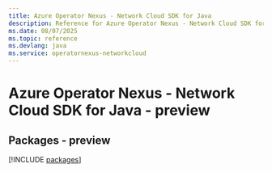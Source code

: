 ```yaml
---
title: Azure Operator Nexus - Network Cloud SDK for Java
description: Reference for Azure Operator Nexus - Network Cloud SDK for Java
ms.date: 08/07/2025
ms.topic: reference
ms.devlang: java
ms.service: operatornexus-networkcloud
---
```

# Azure Operator Nexus - Network Cloud SDK for Java - preview
## Packages - preview
[!INCLUDE [packages](operator-nexus---network-cloud-index.md)]